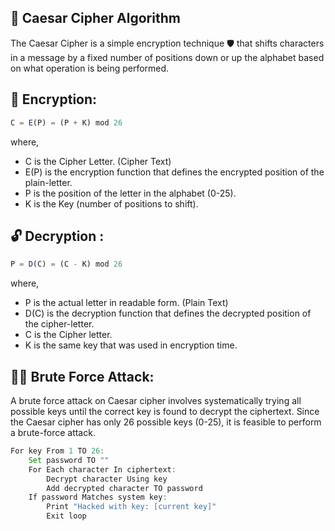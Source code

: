 ## 🔡 Caesar Cipher Algorithm
The Caesar Cipher is a simple encryption technique 🛡️ that shifts characters in a message by a fixed number of positions down or up the alphabet based on what operation is being performed.

## 🔐 Encryption:
```js
C = E(P) = (P + K) mod 26
```
where,
- C is the Cipher Letter. (Cipher Text)
- E(P) is the encryption function that defines the encrypted position of the plain-letter.
- P is the position of the letter in the alphabet (0-25).
- K is the Key (number of positions to shift).

## 🔓 Decryption :
```js
P = D(C) = (C - K) mod 26
```
where,
- P is the actual letter in readable form. (Plain Text)
- D(C) is the decryption function that defines the decrypted position of the cipher-letter.
- C is the Cipher letter.
- K is the same key that was used in encryption time.

## 🕵️‍♂️ Brute Force Attack:
A brute force attack on Caesar cipher involves systematically trying all possible keys until the correct key is found to decrypt the ciphertext. Since the Caesar cipher has only 26 possible keys (0-25), it is feasible to perform a brute-force attack.

```js
For key From 1 TO 26:
    Set password TO ""
    For Each character In ciphertext:
        Decrypt character Using key
        Add decrypted character TO password
    If password Matches system key:
        Print "Hacked with key: [current key]"
        Exit loop
```
